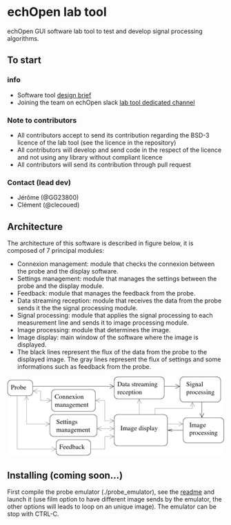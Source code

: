 # echOpen lab tool
echOpen GUI software lab tool to test and develop signal processing algorithms.

## To start
### info
- Software tool [design brief](https://github.com/echopen/lab_tool/blob/master/DB_laboratory_tool_v2_en.pdf)
- Joining the team on echOpen slack [lab tool dedicated channel](https://echopen.slack.com/messages/CCGEF6CQY/)

### Note to contributors
- All contributors accept to send its contribution regarding the BSD-3 licence of the lab tool (see the licence in the repository)
- All contributors will develop and send code in the respect of the licence and not using any library without compliant licence
- All contributors will send its contribution through pull request

### Contact (lead dev)
- Jérôme (@GG23800)
- Clément (@clecoued)

## Architecture
The architecture of this software is described in figure below, it is composed of 7 principal modules:

- Connexion management: module that checks the connexion between the probe and the display software.
- Settings management: module that manages the settings between the probe and the display module.
- Feedback: module that manages the feedback from the probe.
- Data streaming reception: module that receives the data from the probe sends it the the signal processing module.
- Signal processing: module that applies the signal processing to each measurement line and sends it to image processing module.
- Image processing: module that determines the image.
- Image display: main window of the software where the image is displayed.
- The black lines represent the flux of the data from the probe to the displayed image. The gray lines represent the flux of settings and some informations such as feedback from the probe.

![architecture scheme](img/archi.png)

## Installing (coming soon...)

First compile the probe emulator (./probe_emulator), see the [readme](./probe_emulator/readme.md) and launch it (use film option to have different image sends by the emulator, the other options will leads to loop on an unique image). The emulator can be stop with CTRL-C.
